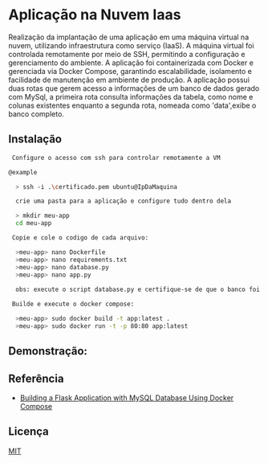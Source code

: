 
# Aplicação na Nuvem Iaas


Realização da implantação de uma aplicação em uma máquina virtual na nuvem, utilizando infraestrutura como serviço (IaaS). A máquina virtual foi controlada remotamente por meio de SSH, permitindo a configuração e gerenciamento do ambiente. A aplicação foi containerizada com Docker e gerenciada via Docker Compose, garantindo escalabilidade, isolamento e facilidade de manutenção em ambiente de produção.
A aplicação possui duas rotas que gerem acesso a informações de um banco de dados gerado com MySql, a primeira rota consulta informações da tabela, como nome e colunas existentes enquanto a segunda rota, nomeada como 'data',exibe o banco completo.


## Instalação

```bash
 Configure o acesso com ssh para controlar remotamente a VM

@example

  > ssh -i .\certificado.pem ubuntu@IpDaMaquina

  crie uma pasta para a aplicação e configure tudo dentro dela

  > mkdir meu-app
  cd meu-app

 Copie e cole o codigo de cada arquivo:

  >meu-app> nano Dockerfile
  >meu-app> nano requirements.txt
  >meu-app> nano database.py
  >meu-app> nano app.py
  
  obs: execute o script database.py e certifique-se de que o banco foi criado antes de prosseguir.

 Builde e execute o docker compose:

  >meu-app> sudo docker build -t app:latest .
  >meu-app> sudo docker run -t -p 80:80 app:latest


```

## Demonstração:

    
## Referência

 - [Building a Flask Application with MySQL Database Using Docker Compose](https://www.linkedin.com/pulse/building-flask-application-mysql-database-using-docker-agarwal/)


## Licença

[MIT](https://choosealicense.com/licenses/mit/)



